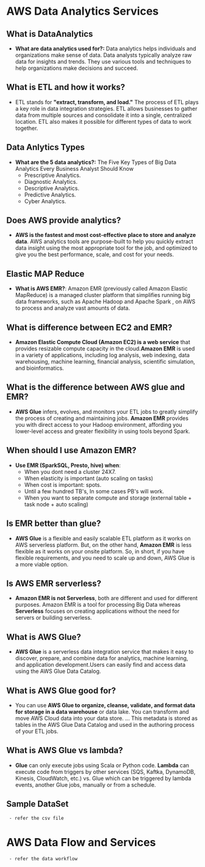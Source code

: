 # AWS Data Analytics Services

## What is DataAnalytics
 - **What are data analytics used for?:** Data analytics helps individuals and organizations make sense of data. Data analysts typically analyze raw data for insights and trends. They use various tools and techniques to help organizations make decisions and succeed.

## What is ETL and how it works?
- ETL stands for **"extract, transform, and load."** The process of ETL plays a key role in data integration strategies. ETL allows businesses to gather data from multiple sources and consolidate it into a single, centralized location. ETL also makes it possible for different types of data to work together.


## Data Anlytics Types
 - **What are the 5 data analytics?:** The Five Key Types of Big Data Analytics Every Business Analyst Should Know
     - Prescriptive Analytics.
     - Diagnostic Analytics.
     - Descriptive Analytics.
     - Predictive Analytics.
     - Cyber Analytics.

## Does AWS provide analytics?
- **AWS is the fastest and most cost-effective place to store and analyze data**. AWS analytics tools are purpose-built to help you quickly extract data insight using the most appropriate tool for the job, and optimized to give you the best performance, scale, and cost for your needs.


## Elastic MAP Reduce
- **What is AWS EMR?**: Amazon EMR (previously called Amazon Elastic MapReduce) is a managed cluster platform that simplifies running big data frameworks, such as Apache Hadoop and Apache Spark , on AWS to process and analyze vast amounts of data.
  
## What is difference between EC2 and EMR?
- **Amazon Elastic Compute Cloud (Amazon EC2) is a web service** that provides resizable compute capacity in the cloud.**Amazon EMR** is used in a variety of applications, including log analysis, web indexing, data warehousing, machine learning, financial analysis, scientific simulation, and bioinformatics.
     
## What is the difference between AWS glue and EMR?
- **AWS Glue** infers, evolves, and monitors your ETL jobs to greatly simplify the process of creating and maintaining jobs. **Amazon EMR** provides you with direct access to your Hadoop environment, affording you lower-level access and greater flexibility in using tools beyond Spark.

## When should I use Amazon EMR?
- **Use EMR (SparkSQL, Presto, hive) when**:
     - When you dont need a cluster 24X7.
     - When elasticity is important (auto scaling on tasks)
     - When cost is important: spots.
     - Until a few hundred TB's, In some cases PB's will work.
     - When you want to separate compute and storage (external table + task node + auto scaling)


## Is EMR better than glue?
- **AWS Glue** is a flexible and easily scalable ETL platform as it works on AWS serverless platform. But, on the other hand, **Amazon EMR** is less flexible as it works on your onsite platform. So, in short, if you have flexible requirements, and you need to scale up and down, AWS Glue is a more viable option.

## Is AWS EMR serverless?
- **Amazon EMR is not Serverless**, both are different and used for different purposes. Amazon EMR is a tool for processing Big Data whereas **Serverless** focuses on creating applications without the need for servers or building serverless.

## What is AWS Glue?
- **AWS Glue** is a serverless data integration service that makes it easy to discover, prepare, and combine data for analytics, machine learning, and application development.Users can easily find and access data using the AWS Glue Data Catalog.

## What is AWS Glue good for?
- You can use **AWS Glue to organize, cleanse, validate, and format data for storage in a data warehouse** or data lake. You can transform and move AWS Cloud data into your data store. ... This metadata is stored as tables in the AWS Glue Data Catalog and used in the authoring process of your ETL jobs.

## What is AWS Glue vs lambda?
- **Glue** can only execute jobs using Scala or Python code. **Lambda** can execute code from triggers by other services (SQS, Kaftka, DynamoDB, Kinesis, CloudWatch, etc.) vs. Glue which can be triggered by lambda events, another Glue jobs, manually or from a schedule.

## Sample DataSet
     - refer the csv file
	 
# AWS Data Flow and Services
	 - refer the data workflow  